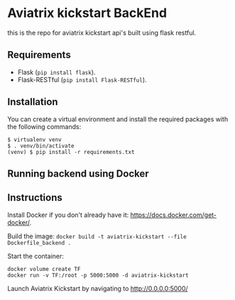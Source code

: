 Aviatrix kickstart BackEnd
===========

this is the repo for aviatrix kickstart api's built using flask restful. 

Requirements
------------

- Flask (`pip install flask`).
- Flask-RESTful (`pip install Flask-RESTful`).


Installation
------------

You can create a virtual environment and install the required packages with the following commands:

    $ virtualenv venv
    $ . venv/bin/activate
    (venv) $ pip install -r requirements.txt

Running  backend using Docker
--------------------

Instructions
------------
Install Docker if you don't already have it: https://docs.docker.com/get-docker/.

Build the image:
```docker build -t aviatrix-kickstart --file Dockerfile_backend .```

Start the container:
```
docker volume create TF
docker run -v TF:/root -p 5000:5000 -d aviatrix-kickstart
```

Launch Aviatrix Kickstart by navigating to http://0.0.0.0:5000/



